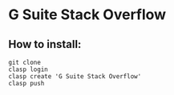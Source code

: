 # G Suite Stack Overflow

## How to install:
```
git clone
clasp login
clasp create 'G Suite Stack Overflow'
clasp push
```
